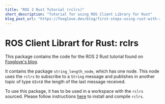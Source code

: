 ```yaml
---
title: "ROS 2 Rust Tutorial (rclrs)"
short_description: "Tutorial for using ROS Client Library for Rust"
blog_post_url: "https://foxglove.dev/blog/first-steps-using-rust-with-ros2"
---
```


# ROS Client Librart for Rust: rclrs

This package contains the code for the ROS 2 Rust tutorial found on [Foxglove's blog](https://foxglove.dev/blog/first-steps-using-rust-with-ros2).

It contains the package `string_length_node`, which has one node. This node uses the `rclrs` to subscribe to a `String` message and publishes in another topic of type `UInt8` the length of the last message received.

To use this package, it has to be used in a workspace with the `rclrs` sourced. Please follow instructions [here](https://github.com/ros2-rust/ros2_rust/tree/main) to install and compile `rclrs`.
